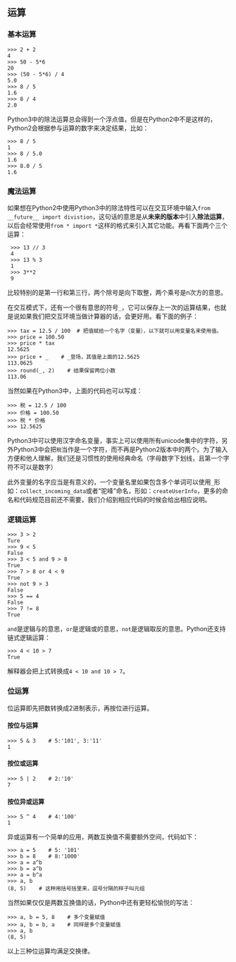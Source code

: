 ## 运算
### 基本运算

    >>> 2 + 2
    4
    >>> 50 - 5*6
    20
    >>> (50 - 5*6) / 4
    5.0
    >>> 8 / 5
    1.6
    >>> 8 / 4
    2.0

Python3中的除法运算总会得到一个浮点值，但是在Python2中不是这样的，Python2会根据参与运算的数字来决定结果，比如：

    >>> 8 / 5
    1
    >>> 8 / 5.0
    1.6
    >>> 8.0 / 5
    1.6

### 魔法运算
如果想在Python2中使用Python3中的除法特性可以在交互环境中输入`from __future__ import divistion`，这句话的意思是从**未来的版本**中引入**除法运算**，以后会经常使用`from * import *`这样的格式来引入其它功能。再看下面两个三个运算：

     >>> 13 // 3
     4
     >>> 13 % 3
     1
     >>> 3**2
     9

比较特别的是第一行和第三行，两个除号是向下取整，两个乘号是n次方的意思。

在交互模式下，还有一个很有意思的符号`_`，它可以保存上一次的运算结果，也就是说如果我们把交互环境当做计算器的话，会更好用。看下面的例子：

    >>> tax = 12.5 / 100  # 把值赋给一个名字（变量），以下就可以用变量名来使用值。
    >>> price = 100.50
    >>> price * tax
    12.5625
    >>> price + _    # _登场，其值是上面的12.5625
    113.0625
    >>> round(_, 2)    # 结果保留两位小数
    113.06

当然如果在Python3中，上面的代码也可以写成：

    >>> 税 = 12.5 / 100
    >>> 价格 = 100.50
    >>> 税 * 价格
    >>> 12.5625

Python3中可以使用汉字命名变量，事实上可以使用所有unicode集中的字符，另外Python3中会把`税`当作是一个字符，而不再是Python2版本中的两个。为了输入方便和他人理解，我们还是习惯性的使用经典命名（字母数字下划线，且第一个字符不可以是数字）
 
此外变量的名字应当是有意义的，一个变量名里如果包含多个单词可以使用`_`形如：`collect_incoming_data`或者“驼峰”命名，形如：`createUserInfo`，更多的命名和代码规范目前还不需要，我们介绍到相应代码的时候会给出相应说明。

### 逻辑运算

    >>> 3 > 2
    Ture
    >>> 9 < 5
    False
    >>> 3 < 5 and 9 > 8
    True
    >>> 7 > 8 or 4 < 9
    True
    >>> not 9 > 3
    False
    >>> 5 == 4
    False
    >>> 7 != 8
    True

`and`是逻辑与的意思，`or`是逻辑或的意思，`not`是逻辑取反的意思。Python还支持链式逻辑运算：

    >>> 4 < 10 > 7
    True

解释器会把上式转换成`4 < 10 and 10 > 7`。 
### 位运算
位运算即先把数转换成2进制表示，再按位进行运算。
#### 按位与运算

    >>> 5 & 3    # 5:'101', 3:'11'
    1

#### 按位或运算
    >>> 5 | 2    # 2:'10'
    7
#### 按位异或运算
    >>> 5 ^ 4    # 4:'100'
    1

异或运算有一个简单的应用，两数互换值不需要额外空间，代码如下：
 
    >>> a = 5    # 5: '101'
    >>> b = 8    # 8:'1000'
    >>> a = a^b
    >>> b = a^b
    >>> a = b^a
    >>> a, b
    (8, 5)    # 这种用括号括里来，逗号分隔的样子叫元组

当然如果仅仅是两数互换值的话，Python中还有更轻松愉悦的写法：

    >>> a, b = 5, 8    # 多个变量赋值
    >>> a, b = b, a    # 同样是多个变量赋值
    >>> a, b
    (8, 5)

以上三种位运算均满足交换律。